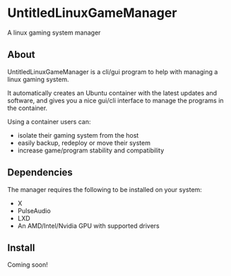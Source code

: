 # UntitledLinuxGameManager
A linux gaming system manager
## About
UntitledLinuxGameManager is a cli/gui program to help with managing a linux gaming system.

It automatically creates an Ubuntu container with the latest updates and software, and gives you a nice gui/cli interface to manage the programs in the container.

Using a container users can:
- isolate their gaming system from the host
- easily backup, redeploy or move their system
- increase game/program stability and compatibility
## Dependencies
The manager requires the following to be installed on your system:
- X
- PulseAudio
- LXD
- An AMD/Intel/Nvidia GPU with supported drivers
## Install
Coming soon!
